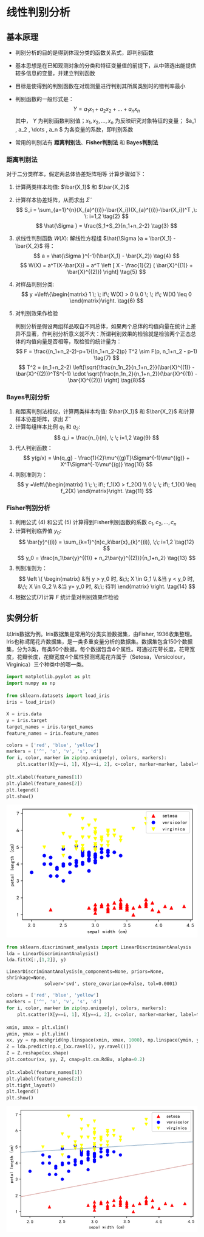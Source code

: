 
# 线性判别分析

## 基本原理

- 判别分析的目的是得到体现分类的函数关系式，即判别函数
- 基本思想是在已知观测对象的分类和特征变量值的前提下，从中筛选出能提供较多信息的变量，并建立判别函数
- 目标是使得到的判别函数在对观测量进行判别其所属类别时的错判率最小
- 判别函数的一般形式是：
$$ Y = a_1x_1 + a_2x_2 + \dots + a_nx_n \tag{1}$$
其中， $Y$ 为判别函数判别值；$x_1 , x_2 , \dots , x_n$ 为反映研究对象特征的变量； $a_1 , a_2 , \dots , a_n $ 为各变量的系数，即判别系数

- 常用的判别法有 **距离判别法**、**Fisher判别法** 和 **Bayes判别法**



### 距离判别法

对于二分类样本，假定两总体协差矩阵相等
计算步骤如下：
1. 计算两类样本均值: $\bar{X_1}$ 和 $\bar{X_2}$
2. 计算样本协差矩阵，从而求出 $\hat{\Sigma }$
    $$ S_i = \sum_{a=1}^{n}(X_{a}^{(i)}-\bar{X_i})(X_{a}^{(i)}-\bar{X_i})^T   ,\: \:  i=1,2  \tag{2} $$
    $$ \hat{\Sigma } = \frac{S_1+S_2}{n_1+n_2-2}   \tag{3} $$
3. 求线性判别函数 $W(X)$:
    解线性方程组 $\hat{\Sigma }a = \bar{X_1} - \bar{X_2}$ 得：
    $$ a = \hat{\Sigma }^{-1}(\bar{X_1} - \bar{X_2})  \tag{4} $$
    $$ W(X) = a^T(X-\bar{X}) = a^T \left [ X - \frac{1}{2} ( \bar{X}^{(1)} + \bar{X}^{(2)}) \right] \tag{5} $$
4. 对样品判别分类:
    $$ y =\left\{\begin{matrix}
     1 \; \;   if\;  W(X) > 0 \\
     0 \; \;   if\;  W(X) \leq 0
    \end{matrix}\right.  \tag{6} $$
5. 对判别效果作检验

    判别分析是假设两组样品取自不同总体，如果两个总体的均值向量在统计上差异不显著，作判别分析意义就不大：所谓判别效果的检验就是检验两个正态总体的均值向量是否相等，取检验的统计量为：
    $$ F = \frac{(n_1+n_2-2)-p+1}{(n_1+n_2-2)p} T^2 \sim F(p, n_1+n_2 - p-1) \tag{7} $$
    $$ T^2 = (n_1+n_2-2) \left[\sqrt{\frac{n_1n_2}{n_1+n_2}}(\bar{X}^{(1)} - \bar{X}^{(2)})^TS^{-1} \cdot \sqrt{\frac{n_1n_2}{n_1+n_2}}(\bar{X}^{(1)} - \bar{X}^{(2)}) \right] \tag{8}$$

### Bayes判别分析

1. 和距离判别法相似，计算两类样本均值: $\bar{X_1}$ 和 $\bar{X_2}$ 和计算样本协差矩阵，求出 $\hat{\Sigma }$
2. 计算每组样本比例 $q_1$ 和 $q_2$:
    $$ q_i = \frac{n_i}{n}, \; \; i=1,2 \tag{9} $$
3. 代人判别函数：
    $$ y(g/x) = \ln{q_g} - \frac{1}{2}\mu^{(g)T}\Sigma^{-1}\mu^{(g)} + X^T\Sigma^{-1}\mu^{(g)} \tag{10} $$
4. 判别准则为：
    $$ y =\left\{\begin{matrix}
     1 \; \;   if\;  f_1(X) > f_2(X) \\
     0 \; \;   if\;  f_1(X) \leq f_2(X)
    \end{matrix}\right.  \tag{11} $$

### Fisher判别分析

1. 利用公式 (4) 和公式 (5) 计算得到Fisher判别函数的系数 $c_1,c_2,\dots,c_n$
2. 计算判别临界值 $y_0$:
    $$ \bar{y}^{(i)} = \sum_{k=1}^{n}c_k\bar{x}_{k}^{(i)}, \;\; i=1,2 \tag{12} $$
    $$ y_0 = \frac{n_1\bar{y}^{(1)} + n_2\bar{y}^{(2)}}{n_1+n_2} \tag{13} $$
3. 判别准则为：
    $$ \left \{ \begin{matrix}
    &当 y > y_0 时, &\;\;  X \in G_1 \\
    &当 y < y_0 时, &\;\;  X \in G_2 \\
    &当 y= y_0 时,  &\;\; 待判
    \end{matrix} \right. \tag{14} $$
4. 根据公式(7)计算 $F$ 统计量对判别效果作检验


## 实例分析
以Iris数据为例。Iris数据集是常用的分类实验数据集，由Fisher, 1936收集整理。Iris也称鸢尾花卉数据集，是一类多重变量分析的数据集。数据集包含150个数据集，分为3类，每类50个数据，每个数据包含4个属性。可通过花萼长度，花萼宽度，花瓣长度，花瓣宽度4个属性预测鸢尾花卉属于（Setosa，Versicolour，Virginica）三个种类中的哪一类。


```python
import matplotlib.pyplot as plt
import numpy as np

from sklearn.datasets import load_iris
iris = load_iris()
```


```python
X = iris.data
y = iris.target
target_names = iris.target_names
feature_names = iris.feature_names
```


```python
colors = ['red', 'blue', 'yellow']
markers = ['^', 'o', 'v', 's', 'd']
for i, color, marker in zip(np.unique(y), colors, markers):
    plt.scatter(X[y==i, 1], X[y==i, 2], c=color, marker=marker, label=target_names[i])

plt.xlabel(feature_names[1])
plt.ylabel(feature_names[2])
plt.legend()
plt.show()
```


![png](./fig/output_13_0.png)



```python
from sklearn.discriminant_analysis import LinearDiscriminantAnalysis
lda = LinearDiscriminantAnalysis()
lda.fit(X[:,[1,2]], y)
```




    LinearDiscriminantAnalysis(n_components=None, priors=None, shrinkage=None,
                  solver='svd', store_covariance=False, tol=0.0001)




```python
colors = ['red', 'blue', 'yellow']
markers = ['^', 'o', 'v', 's', 'd']
for i, color, marker in zip(np.unique(y), colors, markers):
    plt.scatter(X[y==i, 1], X[y==i, 2], c=color, marker=marker, label=target_names[i])

xmin, xmax = plt.xlim()
ymin, ymax = plt.ylim()
xx, yy = np.meshgrid(np.linspace(xmin, xmax, 1000), np.linspace(ymin, ymax, 1000))
Z = lda.predict(np.c_[xx.ravel(), yy.ravel()])
Z = Z.reshape(xx.shape)
plt.contour(xx, yy, Z, cmap=plt.cm.RdBu, alpha=0.2)

plt.xlabel(feature_names[1])
plt.ylabel(feature_names[2])
plt.tight_layout()
plt.legend()
plt.show()
```


![png](./fig/output_15_0.png)
